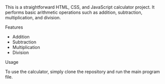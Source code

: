 This is a straightforward HTML, CSS, and JavaScript calculator project. It performs basic arithmetic operations such as addition, subtraction, multiplication, and division.

Features

- Addition
- Subtraction
- Multiplication
- Division

Usage

To use the calculator, simply clone the repository and run the main program file.

